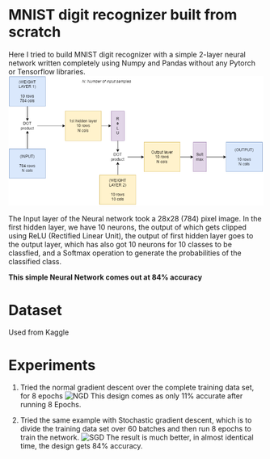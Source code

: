 # MNIST digit recognizer built from scratch
Here I tried to build MNIST digit recognizer with a simple 2-layer neural network written completely using Numpy and Pandas without any Pytorch or Tensorflow libraries.
![Neural Network Image](img/mnist_from_scratch.png)

The Input layer of the Neural network took a 28x28 (784) pixel image. In the first hidden layer, we have 10 neurons, the output of which gets clipped using ReLU (Rectified Linear Unit), the output of first hidden layer goes to the output layer, which has also got 10 neurons for 10 classes to be classfied, and a Softmax operation to generate the probabilities of the classified class.

**This simple Neural Network comes out at 84% accuracy**

# Dataset
Used from Kaggle

# Experiments
1. Tried the normal gradient descent over the complete training data set, for 8 epochs
![NGD](img/ngd.png)
This design comes as only 11% accurate after running 8 Epochs.

2.  Tried the same example with Stochastic gradient descent, which is to divide the training data set over 60 batches and then run 8 epochs to train the network.
![SGD](img/sgd.png)
The result is much better, in almost identical time, the design gets 84% accuracy.
